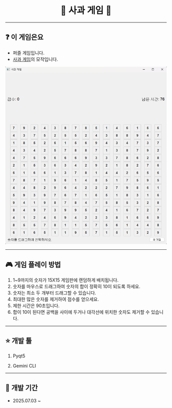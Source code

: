 <div align="center">
<h1>🍎 사과 게임 🍏</h1>


</div>


---
## ❓ 이 게임은요
- 퍼즐 게임입니다.
- [사과 게임](https://www.gamesaien.com/game/fruit_box_a/)의 모작입니다.



![게임 화면](./ReadMeImages/Game.png)



---
## 🎮 게임 플레이 방법
1. 1~9까지의 숫자가 15X15 게임판에 랜덤하게 배치됩니다. 
2. 숫자를 마우스로 드래그하여 숫자의 합이 정확히 10이 되도록 하세요. 
3. 숫자는 최소 두 개부터 드래그할 수 있습니다. 
4. 최대한 많은 숫자를 제거하여 점수를 얻으세요. 
5. 제한 시간은 90초입니다. 
6. 합이 10이 된다면 공백을 사이에 두거나 대각선에 위치한 숫자도 제거할 수 있습니다. 


---
## ⭐ 개발 툴
1. Pyqt5

2. Gemini CLI



---
## 📆 개발 기간
- 2025.07.03 ~ 


